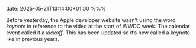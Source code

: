 date: 2025-05-21T13:14:00+01:00
%%%

Before yesterday, the Apple developer website wasn’t using the word *keynote* in reference to the video at the start of WWDC week. The calendar event called it a *kickoff*. This has been updated so it’s now called a keynote like in previous years.
